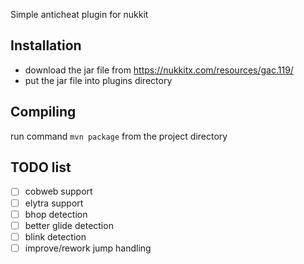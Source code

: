 Simple anticheat plugin for nukkit

Installation
--------------
- download the jar file from https://nukkitx.com/resources/gac.119/
- put the jar file into plugins directory

Compiling
--------------
run command
``mvn package``
from the project directory

TODO list
--------------
- [ ] cobweb support
- [ ] elytra support
- [ ] bhop detection
- [ ] better glide detection
- [ ] blink detection
- [ ] improve/rework jump handling